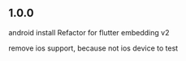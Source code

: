## 1.0.0
android install Refactor for flutter embedding v2

remove ios support, because not ios device to test